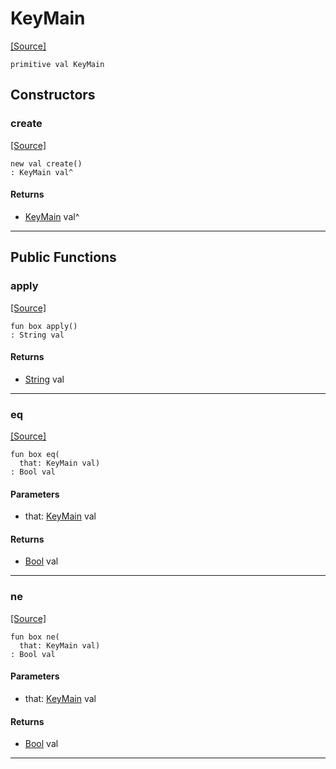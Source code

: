 # KeyMain
<span class="source-link">[[Source]](src/mqtt-primitives/regStrings.md#L-0-6)</span>
```pony
primitive val KeyMain
```

## Constructors

### create
<span class="source-link">[[Source]](src/mqtt-primitives/regStrings.md#L-0-6)</span>


```pony
new val create()
: KeyMain val^
```

#### Returns

* [KeyMain](mqtt-primitives-KeyMain.md) val^

---

## Public Functions

### apply
<span class="source-link">[[Source]](src/mqtt-primitives/regStrings.md#L-0-6)</span>


```pony
fun box apply()
: String val
```

#### Returns

* [String](builtin-String.md) val

---

### eq
<span class="source-link">[[Source]](src/mqtt-primitives/regStrings.md#L-0-6)</span>


```pony
fun box eq(
  that: KeyMain val)
: Bool val
```
#### Parameters

*   that: [KeyMain](mqtt-primitives-KeyMain.md) val

#### Returns

* [Bool](builtin-Bool.md) val

---

### ne
<span class="source-link">[[Source]](src/mqtt-primitives/regStrings.md#L-0-6)</span>


```pony
fun box ne(
  that: KeyMain val)
: Bool val
```
#### Parameters

*   that: [KeyMain](mqtt-primitives-KeyMain.md) val

#### Returns

* [Bool](builtin-Bool.md) val

---

